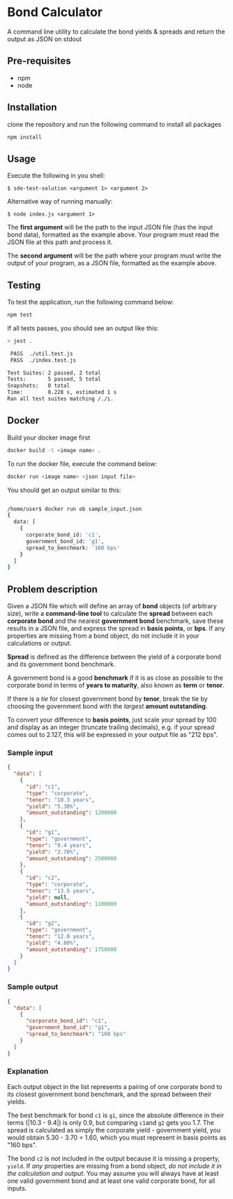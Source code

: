 # Bond Calculator

A command line utility to calculate the bond yields & spreads and return the output as JSON on stdout

## Pre-requisites

- npm
- node

## Installation

clone the repository and run the following command to install all packages

```bash
npm install
```

## Usage

Execute the following in you shell:

`$ sde-test-solution <argument 1> <argument 2> `

Alternative way of running manually:

`$ node index.js <argument 1>`

The **first argument** will be the path to the input JSON file (has the input bond data), formatted as the example above. Your program must read the JSON file at this path and process it.

The **second argument** will be the path where your program must write the output of your program, as a JSON file, formatted as the example above.


## Testing

To test the application, run the following command below:

```bash
npm test
```

If all tests passes, you should see an output like this:

```bash
> jest .

 PASS  ./util.test.js
 PASS  ./index.test.js

Test Suites: 2 passed, 2 total
Tests:       5 passed, 5 total
Snapshots:   0 total
Time:        0.228 s, estimated 1 s
Ran all test suites matching /./i.
```

## Docker

Build your docker image first

```bash
docker build -t <image name> .
```

To run the docker file, execute the command below:

```bash
docker run <image name> <json input file>
```

You should get an output similar to this:

```bash

/home/user$ docker run ob sample_input.json
{
  data: [
    {
      corporate_bond_id: 'c1',
      government_bond_id: 'g1',
      spread_to_benchmark: '160 bps'
    }
  ]
}
```

## Problem description

Given a JSON file which will define an array of **bond** objects (of arbitrary size), write a **command-line tool** to calculate the **spread** between each **corporate bond** and the nearest **government bond** benchmark, save these results in a JSON file, and express the spread in **basis points**, or **bps**. If any properties are missing from a bond object, do not include it in your calculations or output.

**Spread** is defined as the difference between the yield of a corporate bond and its government bond benchmark.

A government bond is a good **benchmark** if it is as close as possible to the corporate bond in terms of **years to maturity**, also known as **term** or **tenor**.

If there is a *tie* for closest government bond by **tenor**, break the tie by choosing the government bond with the *largest* **amount outstanding**.

To convert your difference to **basis points**, just scale your spread by 100 and display as an integer (truncate trailing decimals), e.g. if your spread comes out to 2.127, this will be expressed in your output file as "212 bps".

### Sample input

```json
{
  "data": [
    {
      "id": "c1",
      "type": "corporate",
      "tenor": "10.3 years",
      "yield": "5.30%",
      "amount_outstanding": 1200000
    },
    {
      "id": "g1",
      "type": "government",
      "tenor": "9.4 years",
      "yield": "3.70%",
      "amount_outstanding": 2500000
    },
    {
      "id": "c2",
      "type": "corporate",
      "tenor": "13.5 years",
      "yield": null,
      "amount_outstanding": 1100000
    },
    {
      "id": "g2",
      "type": "government",
      "tenor": "12.0 years",
      "yield": "4.80%",
      "amount_outstanding": 1750000
    }
  ]
}
```

### Sample output

```json
{
  "data": [
    {
      "corporate_bond_id": "c1",
      "government_bond_id": "g1",
      "spread_to_benchmark": "160 bps"
    }
  ]
}
```

### Explanation

Each output object in the list represents a pairing of one corporate bond to its closest government bond benchmark, and the spread between their yields.

The best benchmark for bond `c1` is `g1`, since the absolute difference in their terms (|10.3 - 9.4|) is only 0.9, but comparing `c1`and `g2` gets you 1.7. The spread is calculated as simply the corporate yield - government yield, you would obtain 5.30 - 3.70 = 1.60, which you must represent in basis points as "160 bps".

The bond `c2` is not included in the output because it is missing a property, `yield`. If *any* properties are missing from a bond object, *do not include it in the calculation and output*. You may assume you will always have at least one valid government bond and at least one valid corporate bond, for all inputs.
